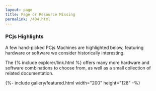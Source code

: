 ```yaml
---
layout: page
title: Page or Resource Missing
permalink: /404.html
---
```


<div id="error"></div>

### PCjs Highlights

A few hand-picked PCjs Machines are highlighted below, featuring hardware or software we consider historically interesting.

The {% include explorer/link.html %} offers many more hardware and software
combinations to choose from, as well as a small collection of related documentation.

{%- include gallery/featured.html width="200" height="128" -%}

<script>
    let element = document.getElementById("error");
    if (element) {
        let html = "";
        let pathname = window.location.pathname;
        let match = pathname.match(/^\/pubs\/pc\/reference\/microsoft\/kb\/Q([0-9]+)\/?$/);
        if (match) {
            let article = ("00000" + match[1]).slice(-6);
            let url = "https://jeffpar.github.io/kbarchive/kb/" + article.slice(0, 3) + "/Q" + match[1] + "/";
            html += "<p>The KB article at <strong>" + pathname + "</strong> is available in the <a href=\"" + url + "\">Microsoft KnowledgeBase Archive</a>.</p>\n\n";
        } else {
            html += "<p>Sorry, the page or resource at <strong>" + pathname + "</strong> appears to be missing.</p>\n\n";
            html += "<p>If you believe this is a mistake, please <a href=\"mailto:Jeff@pcjs.org?subject=Missing%20PCjs%20page%20or%20resource&body=Please%20take%20a%20look%20at:%20" + window.location.href + "\">let us know</a>, so that we can fix it. Thanks!</p>\n";
        }
        element.innerHTML = html;
    }
</script>
